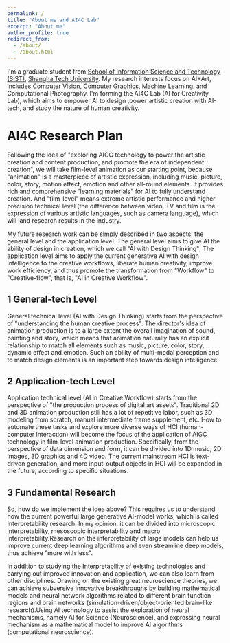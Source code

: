 ```yaml
---
permalink: /
title: "About me and AI4C Lab"
excerpt: "About me"
author_profile: true
redirect_from: 
  - /about/
  - /about.html
---
```


I'm a graduate student from [School of Information Science and Technology (SIST)](https://sist.shanghaitech.edu.cn/), [ShanghaiTech University](https://www.shanghaitech.edu.cn/). My research interests focus on AI+Art, includes Computer Vision, Computer Graphics, Machine Learning, and Computational Photography. I'm forming the AI4C Lab (AI for Creativity Lab), which aims to empower AI to design ,power artistic creation with AI-tech, and study the nature of human creativity.

AI4C Research Plan
======
Following the idea of "exploring AIGC technology to power the artistic creation and content production, and promote the era of independent creation", we will take film-level animation as our starting point, because "animation" is a masterpiece of artistic expression, including music, picture, color, story, motion effect, emotion and other all-round elements. It provides rich and comprehensive "learning materials" for AI to fully understand creation. And "film-level" means extreme artistic performance and higher precision technical level (the difference between video, TV and film is the expression of various artistic languages, such as camera language), which will land research results in the industry.

My future research work can be simply described in two aspects: the general level and the application level. The general level aims to give AI the ability of design in creation, which we call "AI with Design Thinking"; The application  level aims to apply the current generative AI with design intelligence to the creative workflows, liberate human creativity, improve work efficiency, and thus promote the transformation from "Workflow" to "Creative-flow", that is, "AI in Creative Workflow".

1 General-tech Level
------
General technical level (AI with Design Thinking) starts from the perspective of "understanding the human creative process". The director's idea of animation production is to a large extent the overall imagination of sound, painting and story, which means that animation naturally has an explicit relationship to match all elements such as music, picture, color, story, dynamic effect and emotion. Such an ability of multi-modal perception and to match design elements is an important step towards design intelligence.

2 Application-tech Level
------
Application technical level (AI in Creative Workflow) starts from the perspective of "the production process of digital art assets". Traditional 2D and 3D animation production still has a lot of repetitive labor, such as 3D modeling from scratch, manual intermediate frame supplement, etc. How to automate these tasks and explore more diverse ways of HCI (human-computer interaction) will become the focus of the application of AIGC technology in film-level animation production. Specifically, from the perspective of data dimension and form, it can be divided into 1D music, 2D images, 3D graphics and 4D video. The current mainstream HCI is text-driven generation, and more input-output objects in HCI will be expanded in the future, according to specific situations.

3 Fundamental Research
------
So, how do we implement the idea above? This requires us to understand how the current powerful large generative AI-model works, which is called Interpretability research. In my opinion, it can be divided into microscopic interpretability, mesoscopic interpretability and macro interpretability.Research on the interpretability of large models can help us improve current deep learning algorithms and even streamline deep models, thus achieve "more with less".

In addition to studying the Interpretability of existing technologies and carrying out improved innovation and application, we can also learn from other disciplines. Drawing on the existing great neuroscience theories, we can achieve subversive innovative breakthroughs by building mathematical models and neural network algorithms related to different brain function regions and brain networks (simulation-driven/object-oriented brain-like research).Using AI technology to assist the exploration of neural mechanisms, namely AI for Science (Neuroscience), and expressing neural mechanism as a mathematical model to improve AI algorithms (computational neuroscience).


<!--This is the front page of a website that is powered by the [academicpages template](https://github.com/academicpages/academicpages.github.io) and hosted on GitHub pages. [GitHub pages](https://pages.github.com) is a free service in which websites are built and hosted from code and data stored in a GitHub repository, automatically updating when a new commit is made to the respository. This template was forked from the [Minimal Mistakes Jekyll Theme](https://mmistakes.github.io/minimal-mistakes/) created by Michael Rose, and then extended to support the kinds of content that academics have: publications, talks, teaching, a portfolio, blog posts, and a dynamically-generated CV. You can fork [this repository](https://github.com/academicpages/academicpages.github.io) right now, modify the configuration and markdown files, add your own PDFs and other content, and have your own site for free, with no ads! An older version of this template powers my own personal website at [stuartgeiger.com](http://stuartgeiger.com), which uses [this Github repository](https://github.com/staeiou/staeiou.github.io).

Research interests
======
Like many other Jekyll-based GitHub Pages templates, academicpages makes you separate the website's content from its form. The content & metadata of your website are in structured markdown files, while various other files constitute the theme, specifying how to transform that content & metadata into HTML pages. You keep these various markdown (.md), YAML (.yml), HTML, and CSS files in a public GitHub repository. Each time you commit and push an update to the repository, the [GitHub pages](https://pages.github.com/) service creates static HTML pages based on these files, which are hosted on GitHub's servers free of charge.

Many of the features of dynamic content management systems (like Wordpress) can be achieved in this fashion, using a fraction of the computational resources and with far less vulnerability to hacking and DDoSing. You can also modify the theme to your heart's content without touching the content of your site. If you get to a point where you've broken something in Jekyll/HTML/CSS beyond repair, your markdown files describing your talks, publications, etc. are safe. You can rollback the changes or even delete the repository and start over -- just be sure to save the markdown files! Finally, you can also write scripts that process the structured data on the site, such as [this one](https://github.com/academicpages/academicpages.github.io/blob/master/talkmap.ipynb) that analyzes metadata in pages about talks to display [a map of every location you've given a talk](https://academicpages.github.io/talkmap.html).

Getting started
======
1. Register a GitHub account if you don't have one and confirm your e-mail (required!)
1. Fork [this repository](https://github.com/academicpages/academicpages.github.io) by clicking the "fork" button in the top right. 
1. Go to the repository's settings (rightmost item in the tabs that start with "Code", should be below "Unwatch"). Rename the repository "[your GitHub username].github.io", which will also be your website's URL.
1. Set site-wide configuration and create content & metadata (see below -- also see [this set of diffs](http://archive.is/3TPas) showing what files were changed to set up [an example site](https://getorg-testacct.github.io) for a user with the username "getorg-testacct")
1. Upload any files (like PDFs, .zip files, etc.) to the files/ directory. They will appear at https://[your GitHub username].github.io/files/example.pdf.  
1. Check status by going to the repository settings, in the "GitHub pages" section

Site-wide configuration
------
The main configuration file for the site is in the base directory in [_config.yml](https://github.com/academicpages/academicpages.github.io/blob/master/_config.yml), which defines the content in the sidebars and other site-wide features. You will need to replace the default variables with ones about yourself and your site's github repository. The configuration file for the top menu is in [_data/navigation.yml](https://github.com/academicpages/academicpages.github.io/blob/master/_data/navigation.yml). For example, if you don't have a portfolio or blog posts, you can remove those items from that navigation.yml file to remove them from the header. 

Create content & metadata
------
For site content, there is one markdown file for each type of content, which are stored in directories like _publications, _talks, _posts, _teaching, or _pages. For example, each talk is a markdown file in the [_talks directory](https://github.com/academicpages/academicpages.github.io/tree/master/_talks). At the top of each markdown file is structured data in YAML about the talk, which the theme will parse to do lots of cool stuff. The same structured data about a talk is used to generate the list of talks on the [Talks page](https://academicpages.github.io/talks), each [individual page](https://academicpages.github.io/talks/2012-03-01-talk-1) for specific talks, the talks section for the [CV page](https://academicpages.github.io/cv), and the [map of places you've given a talk](https://academicpages.github.io/talkmap.html) (if you run this [python file](https://github.com/academicpages/academicpages.github.io/blob/master/talkmap.py) or [Jupyter notebook](https://github.com/academicpages/academicpages.github.io/blob/master/talkmap.ipynb), which creates the HTML for the map based on the contents of the _talks directory).

**Markdown generator**

I have also created [a set of Jupyter notebooks](https://github.com/academicpages/academicpages.github.io/tree/master/markdown_generator
) that converts a CSV containing structured data about talks or presentations into individual markdown files that will be properly formatted for the academicpages template. The sample CSVs in that directory are the ones I used to create my own personal website at stuartgeiger.com. My usual workflow is that I keep a spreadsheet of my publications and talks, then run the code in these notebooks to generate the markdown files, then commit and push them to the GitHub repository.

How to edit your site's GitHub repository
------
Many people use a git client to create files on their local computer and then push them to GitHub's servers. If you are not familiar with git, you can directly edit these configuration and markdown files directly in the github.com interface. Navigate to a file (like [this one](https://github.com/academicpages/academicpages.github.io/blob/master/_talks/2012-03-01-talk-1.md) and click the pencil icon in the top right of the content preview (to the right of the "Raw | Blame | History" buttons). You can delete a file by clicking the trashcan icon to the right of the pencil icon. You can also create new files or upload files by navigating to a directory and clicking the "Create new file" or "Upload files" buttons. 

Example: editing a markdown file for a talk
![Editing a markdown file for a talk](/images/editing-talk.png)

For more info
------
More info about configuring academicpages can be found in [the guide](https://academicpages.github.io/markdown/). The [guides for the Minimal Mistakes theme](https://mmistakes.github.io/minimal-mistakes/docs/configuration/) (which this theme was forked from) might also be helpful.-->
